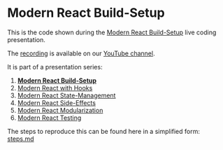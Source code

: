 # Modern React Build-Setup

This is the code shown during the [Modern React Build-Setup](https://www.meetup.com/ReactJS-Meetup-Leipzig/events/265281153/) live coding presentation.

The [recording](https://www.youtube.com/watch?v=PDcXzo1Edf0) is available on our [YouTube channel](https://www.youtube.com/channel/UCUzXSmEvF3VEf_TV9q6oAhw).

It is part of a presentation series:
1. **[Modern React Build-Setup](https://github.com/jambit/modern-react/tree/01-build-setup)**
2. [Modern React with Hooks](https://github.com/jambit/modern-react/tree/02-hooks)
3. [Modern React State-Management](https://github.com/jambit/modern-react/tree/03-state-management)
4. [Modern React Side-Effects](https://github.com/jambit/modern-react/tree/04-side-effects)
5. [Modern React Modularization](https://github.com/jambit/modern-react/tree/05-modularization)
6. [Modern React Testing](https://github.com/jambit/modern-react/tree/06-testing)

The steps to reproduce this can be found here in a simplified form: [steps.md](./steps.md)
